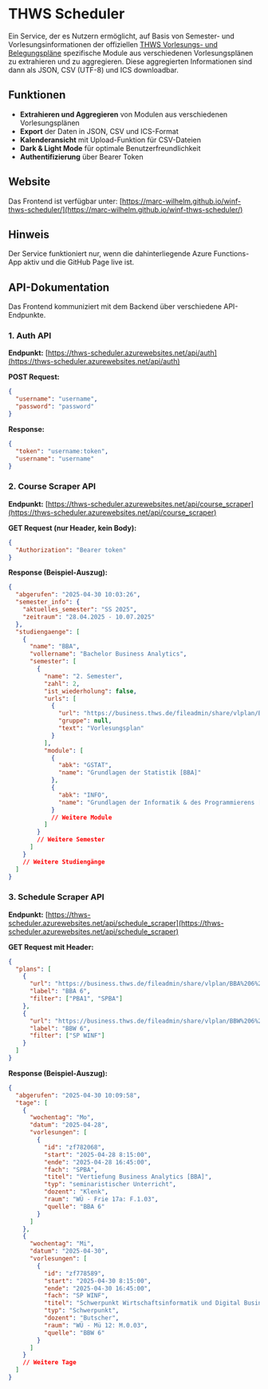# THWS Scheduler

Ein Service, der es Nutzern ermöglicht, auf Basis von Semester- und Vorlesungsinformationen der offiziellen [THWS Vorlesungs- und Belegungspläne](https://business.thws.de/studierende/vorlesungs-und-belegungsplaene/) spezifische Module aus verschiedenen Vorlesungsplänen zu extrahieren und zu aggregieren. Diese aggregierten Informationen sind dann als JSON, CSV (UTF-8) und ICS downloadbar.

## Funktionen

- **Extrahieren und Aggregieren** von Modulen aus verschiedenen Vorlesungsplänen
- **Export** der Daten in JSON, CSV und ICS-Format
- **Kalenderansicht** mit Upload-Funktion für CSV-Dateien
- **Dark & Light Mode** für optimale Benutzerfreundlichkeit
- **Authentifizierung** über Bearer Token

## Website

Das Frontend ist verfügbar unter: [https://marc-wilhelm.github.io/winf-thws-scheduler/](https://marc-wilhelm.github.io/winf-thws-scheduler/)

## Hinweis

Der Service funktioniert nur, wenn die dahinterliegende Azure Functions-App aktiv und die GitHub Page live ist.

## API-Dokumentation

Das Frontend kommuniziert mit dem Backend über verschiedene API-Endpunkte.

### 1. Auth API

**Endpunkt:** [https://thws-scheduler.azurewebsites.net/api/auth](https://thws-scheduler.azurewebsites.net/api/auth)

**POST Request:**
```json
{
  "username": "username",
  "password": "password"
}
```

**Response:**
```json
{
  "token": "username:token",
  "username": "username"
}
```

### 2. Course Scraper API

**Endpunkt:** [https://thws-scheduler.azurewebsites.net/api/course_scraper](https://thws-scheduler.azurewebsites.net/api/course_scraper)

**GET Request (nur Header, kein Body):**
```json
{
  "Authorization": "Bearer token"
}
```

**Response (Beispiel-Auszug):**
```json
{
  "abgerufen": "2025-04-30 10:03:26",
  "semester_info": {
    "aktuelles_semester": "SS 2025",
    "zeitraum": "28.04.2025 - 10.07.2025"
  },
  "studiengaenge": [
    {
      "name": "BBA",
      "vollername": "Bachelor Business Analytics",
      "semester": [
        {
          "name": "2. Semester",
          "zahl": 2,
          "ist_wiederholung": false,
          "urls": [
            {
              "url": "https://business.thws.de/fileadmin/share/vlplan/BBA%202%20SS%2025.html",
              "gruppe": null,
              "text": "Vorlesungsplan"
            }
          ],
          "module": [
            {
              "abk": "GSTAT",
              "name": "Grundlagen der Statistik [BBA]"
            },
            {
              "abk": "INFO",
              "name": "Grundlagen der Informatik & des Programmierens [BBA]"
            }
            // Weitere Module
          ]
        }
        // Weitere Semester
      ]
    }
    // Weitere Studiengänge
  ]
}
```

### 3. Schedule Scraper API

**Endpunkt:** [https://thws-scheduler.azurewebsites.net/api/schedule_scraper](https://thws-scheduler.azurewebsites.net/api/schedule_scraper)

**GET Request mit Header:**
```json
{
  "plans": [
    {
      "url": "https://business.thws.de/fileadmin/share/vlplan/BBA%206%20SS%2025.html",
      "label": "BBA 6",
      "filter": ["PBA1", "SPBA"]
    },
    {
      "url": "https://business.thws.de/fileadmin/share/vlplan/BBW%206%20SS%2025.html",
      "label": "BBW 6",
      "filter": ["SP WINF"]
    }
  ]
}
```

**Response (Beispiel-Auszug):**
```json
{
  "abgerufen": "2025-04-30 10:09:58",
  "tage": [
    {
      "wochentag": "Mo",
      "datum": "2025-04-28",
      "vorlesungen": [
        {
          "id": "zf782068",
          "start": "2025-04-28 8:15:00",
          "ende": "2025-04-28 16:45:00",
          "fach": "SPBA",
          "titel": "Vertiefung Business Analytics [BBA]",
          "typ": "seminaristischer Unterricht",
          "dozent": "Klenk",
          "raum": "WÜ - Frie 17a: F.1.03",
          "quelle": "BBA 6"
        }
      ]
    },
    {
      "wochentag": "Mi",
      "datum": "2025-04-30",
      "vorlesungen": [
        {
          "id": "zf778589",
          "start": "2025-04-30 8:15:00",
          "ende": "2025-04-30 16:45:00",
          "fach": "SP WINF",
          "titel": "Schwerpunkt Wirtschaftsinformatik und Digital Business [BBW]",
          "typ": "Schwerpunkt",
          "dozent": "Butscher",
          "raum": "WÜ - Mü 12: M.0.03",
          "quelle": "BBW 6"
        }
      ]
    }
    // Weitere Tage
  ]
}
```
